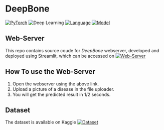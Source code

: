 # DeepBone

[![PyTorch](https://img.shields.io/badge/Framework-PyTorch-FFAE42)](https://pytorch.org)
![Deep Learning](https://img.shields.io/badge/Type-Deep%20Learning-79FEE1)
[![Language](https://img.shields.io/badge/Language-Python-79FFB2)](https://www.python.org/)
[![Model](https://img.shields.io/badge/Model-EfficientNet%20B4-0000FF)](https://pytorch.org/vision/main/models/generated/torchvision.models.efficientnet_b4.html)

## Web-Server
This repo contains source coude for *DeepBone* webserver, developed and deployed using Streamlit, which can be accessed on [![Web-Server](https://img.shields.io/badge/WebServer-Streamlit-808080)](https://abdulrafay97-deepbone-app-nvclgb.streamlit.app/)

## How To use the Web-Server
1) Open the webserver using the above link.
2) Upload a picture of a disease in the file uploader.
3) You will get the predicted result in 1/2 seconds.

## Dataset
The dataset is available on Kaggle [![Dataset](https://img.shields.io/badge/Dataset-Kaggle-FF21EA)](https://www.kaggle.com/datasets/andrewmvd/bone-marrow-cell-classification)
